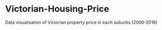 # Victorian-Housing-Price
Data visualisation of Victorian property price in each suburbs (2006-2016)
